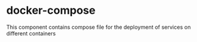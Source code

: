 # docker-compose
This component contains compose file for the deployment of services on different containers
